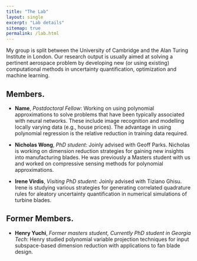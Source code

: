 ```yaml
---
title: "The Lab"
layout: single
excerpt: "Lab details"
sitemap: true
permalink: /lab.html
---
```


My group is split between the University of Cambridge and the Alan Turing Institute in London. Our research output is usually aimed at solving a pertinent aerospace problem by developing new (or using existing) computational methods in uncertainty quantification, optimization and machine learning. 

## Members.
- **Name**, *Postdoctoral Fellow*: Working on using polynomial approximations to solve problems that have been typically associated with neural networks. These include image recognition and modelling locally varying data (e.g., house prices). The advantage in using polynomial regression is the relative reduction in training data required.

- **Nicholas Wong**, *PhD student*: Joinly advised with Geoff Parks. Nicholas is working on dimension reduction strategies for gaining new insights into manufacturing blades. He was previously a Masters student with us and worked on compressive sensing methods for polynomial approximations. 

-  **Irene Virdis**, *Visiting PhD student*: Joinly advised with Tiziano Ghisu. Irene is studying various strategies for generating correlated quadrature rules for aleatory uncertainty quantification in numerical simulations of turbine blades. 

## Former Members.
- **Henry Yuchi**, *Former masters student, Currently PhD student in Georgia Tech*: Henry studied polynomial variable projection techniques for input subspace-based dimension reduction with applications to fan blade design.